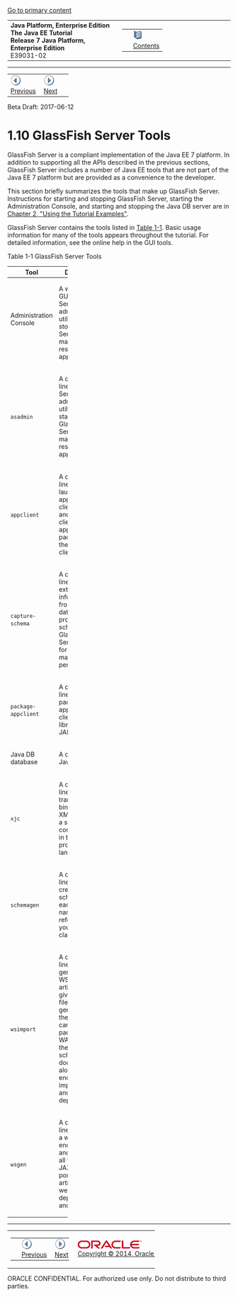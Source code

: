 [Go to primary content](#BEGIN)

<table>
<colgroup>
<col width="50%" />
<col width="50%" />
</colgroup>
<tbody>
<tr class="odd">
<td><strong>Java Platform, Enterprise Edition The Java EE Tutorial</strong><br />
<strong>Release 7 Java Platform, Enterprise Edition</strong><br />
E39031-02</td>
<td><table>
<tbody>
<tr class="odd">
<td> </td>
<td><a href="toc.md"><img src="img/toc.gif" alt="Go To Table Of Contents" /><br />
<span class="icon">Contents</span></a></td>
</tr>
</tbody>
</table></td>
</tr>
</tbody>
</table>

-----

<table>
<tbody>
<tr class="odd">
<td><a href="overview009.md"><img src="img/leftnav.gif" alt="Previous" /><br />
<span class="icon">Previous</span></a> </td>
<td><a href="usingexamples.md"><img src="img/rightnav.gif" alt="Next" /><br />
<span class="icon">Next</span></a></td>
<td> </td>
</tr>
</tbody>
</table>

Beta Draft: 2017-06-12

# 1.10 GlassFish Server Tools

GlassFish Server is a compliant implementation of the Java EE 7
platform. In addition to supporting all the APIs described in the
previous sections, GlassFish Server includes a number of Java EE tools
that are not part of the Java EE 7 platform but are provided as a
convenience to the developer.

This section briefly summarizes the tools that make up GlassFish Server.
Instructions for starting and stopping GlassFish Server, starting the
Administration Console, and starting and stopping the Java DB server are
in [Chapter 2, "Using the Tutorial Examples"](usingexamples.md#GFIUD).

GlassFish Server contains the tools listed in [Table 1-1](#BNADH). Basic
usage information for many of the tools appears throughout the tutorial.
For detailed information, see the online help in the GUI tools.

Table 1-1 GlassFish Server Tools

<table style="width:27%;">
<colgroup>
<col width="27%" />
<col width="0%" />
</colgroup>
<thead>
<tr class="header">
<th>Tool</th>
<th>Description</th>
</tr>
</thead>
<tbody>
<tr class="odd">
<td><p>Administration Console</p>
<br />
</td>
<td><p>A web-based GUI GlassFish Server administration utility. Used to stop GlassFish Server and to manage users, resources, and applications.</p></td>
</tr>
<tr class="even">
<td><p><code dir="ltr">asadmin</code></p></td>
<td><p>A command-line GlassFish Server administration utility. Used to start and stop GlassFish Server and to manage users, resources, and applications.</p></td>
</tr>
<tr class="odd">
<td><p><code dir="ltr">appclient</code></p></td>
<td><p>A command-line tool that launches the application client container and invokes the client application packaged in the application client JAR file.</p></td>
</tr>
<tr class="even">
<td><p><code dir="ltr">capture-schema</code></p></td>
<td><p>A command-line tool to extract schema information from a database, producing a schema file that GlassFish Server can use for container-managed persistence.</p></td>
</tr>
<tr class="odd">
<td><p><code dir="ltr">package-appclient</code></p></td>
<td><p>A command-line tool to package the application client container libraries and JAR files.</p></td>
</tr>
<tr class="even">
<td><p>Java DB database</p></td>
<td><p>A copy of the Java DB server.</p></td>
</tr>
<tr class="odd">
<td><p><code dir="ltr">xjc</code></p></td>
<td><p>A command-line tool to transform, or bind, a source XML schema to a set of JAXB content classes in the Java programming language.</p></td>
</tr>
<tr class="even">
<td><p><code dir="ltr">schemagen</code></p></td>
<td><p>A command-line tool to create a schema file for each namespace referenced in your Java classes.</p></td>
</tr>
<tr class="odd">
<td><p><code dir="ltr">wsimport</code></p></td>
<td><p>A command-line tool to generate JAX-WS portable artifacts for a given WSDL file. After generation, these artifacts can be packaged in a WAR file with the WSDL and schema documents, along with the endpoint implementation, and then deployed.</p></td>
</tr>
<tr class="even">
<td><p><code dir="ltr">wsgen</code></p></td>
<td><p>A command-line tool to read a web service endpoint class and generate all the required JAX-WS portable artifacts for web service deployment and invocation.</p></td>
</tr>
</tbody>
</table>

  

-----

<table style="width:66%;">
<colgroup>
<col width="33%" />
<col width="0%" />
<col width="33%" />
</colgroup>
<tbody>
<tr class="odd">
<td><table style="width:96%;">
<colgroup>
<col width="0%" />
<col width="48%" />
<col width="48%" />
</colgroup>
<tbody>
<tr class="odd">
<td> </td>
<td><a href="overview009.md"><img src="img/leftnav.gif" alt="Previous" /><br />
<span class="icon">Previous</span></a> </td>
<td><a href="usingexamples.md"><img src="img/rightnav.gif" alt="Next" /><br />
<span class="icon">Next</span></a></td>
</tr>
</tbody>
</table></td>
<td><img src="img/oracle.gif" alt="Oracle Logo" class="copyrightlogo" /> <a href="img/cpyr.htm"><br />
<span class="copyrightlogo">Copyright © 2014, Oracle and/or its affiliates. All rights reserved.</span></a></td>
<td><table>
<tbody>
<tr class="odd">
<td> </td>
<td><a href="toc.md"><img src="img/toc.gif" alt="Go To Table Of Contents" /><br />
<span class="icon">Contents</span></a></td>
</tr>
</tbody>
</table></td>
</tr>
</tbody>
</table>

ORACLE CONFIDENTIAL. For authorized use only. Do not distribute to third parties.
